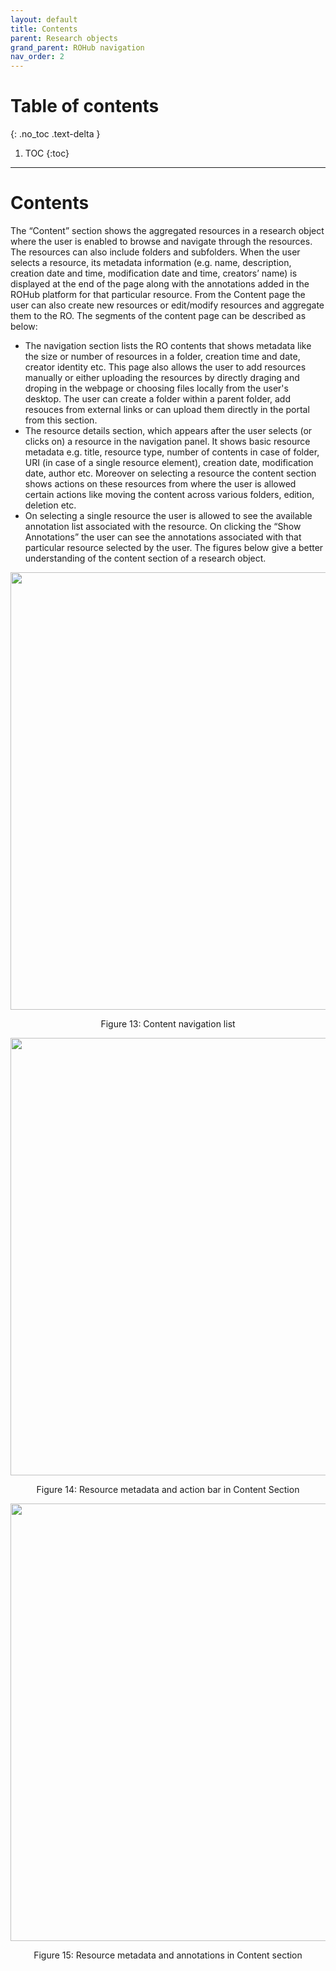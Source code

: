 ```yaml
---
layout: default
title: Contents
parent: Research objects
grand_parent: ROHub navigation
nav_order: 2
---
```



# Table of contents
{: .no_toc .text-delta }

1. TOC
{:toc}

---
# Contents

The “Content” section shows the aggregated resources in a research object where the user is enabled to browse and navigate through the resources. The resources can also include folders and subfolders. When the user selects a resource, its metadata information (e.g. name, description, creation date and time, modification date and time, creators’ name) is displayed at the end of the page along with the annotations added in the ROHub platform for that particular resource. From the Content page the user can also create new resources or edit/modify resources and aggregate them to the RO. The segments of the content page can be described as below:



* The navigation section lists the RO contents that shows  metadata like the size or number of resources in a folder, creation time and date, creator identity etc. This page also allows the user to add resources manually or either uploading the resources by directly draging and droping in the webpage or choosing files locally from the user's desktop. The user can create a folder within a parent folder, add resouces from external links or can upload them directly in the portal from this section.
* The resource details section, which appears after the user selects (or clicks on) a resource in the navigation panel. It shows basic resource metadata e.g. title, resource type, number of contents in case of folder, URI (in case of a single resource element), creation date, modification date, author etc. Moreover on selecting a resource the content section shows actions on these resources from where the user is allowed certain actions like moving the content across various folders, edition, deletion etc.
* On selecting a single resource the user is allowed to see the available annotation list associated with the resource.  On clicking the “Show Annotations” the user can see the annotations associated with that particular resource selected by the user.
The figures below give a better understanding of the content section of a research object.

<p align="center"> <img src="https://box.psnc.pl/f/3b9bfcf411/?raw=1" width="700"> </p>
<div align="center"> Figure 13: Content navigation list </div>

<p align="center"> <img src="https://box.psnc.pl/f/ff5dd2833b/?raw=1" width="700"> </p>
<div align="center"> Figure 14: Resource metadata and action bar in Content Section </div>


<p align="center"> <img src="https://box.psnc.pl/f/8be0e6696c/?raw=1" width="700"> </p>
<div align="center"> Figure 15: Resource metadata and annotations in Content section </div>
